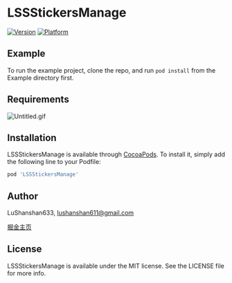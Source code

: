 # LSSStickersManage

[![Version](https://img.shields.io/cocoapods/v/LSSStickersManage.svg?style=flat)](https://cocoapods.org/pods/LSSStickersManage)
[![Platform](https://img.shields.io/cocoapods/p/LSSStickersManage.svg?style=flat)](https://cocoapods.org/pods/LSSStickersManage)

## Example
To run the example project, clone the repo, and run `pod install` from the Example directory first.

## Requirements
![Untitled.gif](https://upload-images.jianshu.io/upload_images/595860-2718636ebff76ba4.gif?imageMogr2/auto-orient/strip)

## Installation

LSSStickersManage is available through [CocoaPods](https://cocoapods.org). To install
it, simply add the following line to your Podfile:

```ruby
pod 'LSSStickersManage'
```

## Author

LuShanshan633, lushanshan611@gmail.com


[掘金主页](https://juejin.im/user/3386151544563576)

## License

LSSStickersManage is available under the MIT license. See the LICENSE file for more info.
